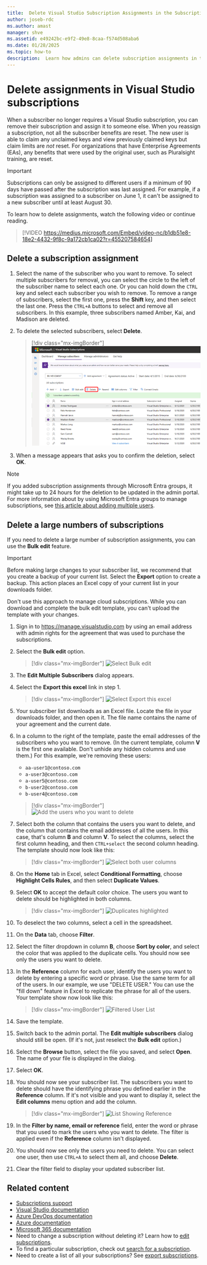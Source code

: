 ```yaml
---
title:  Delete Visual Studio Subscription Assignments in the Subscriptions Admin Portal
author: joseb-rdc
ms.author: amast
manager: shve
ms.assetid: e49242bc-e9f2-49e8-8caa-f574d508aba6
ms.date: 01/28/2025
ms.topic: how-to
description:  Learn how admins can delete subscription assignments in the Visual Studio Subscriptions Admin Portal.
---
```


# Delete assignments in Visual Studio subscriptions

When a subscriber no longer requires a Visual Studio subscription, you can remove their subscription and assign it to someone else. When you reassign a subscription, not all the subscriber benefits are reset. The new user is able to claim any unclaimed keys and view previously claimed keys but claim limits are *not* reset. For organizations that have Enterprise Agreements (EAs), any benefits that were used by the original user, such as Pluralsight training, are reset.

> [!IMPORTANT]
> Subscriptions can only be assigned to different users if a minimum of 90 days have passed after the subscription was last assigned. For example, if a subscription was assigned to a subscriber on June 1, it can't be assigned to a new subscriber until at least August 30.

To learn how to delete assignments, watch the following video or continue reading.

> [!VIDEO https://medius.microsoft.com/Embed/video-nc/b1db51e8-18e2-4432-9f8c-9a172cb1ca02?r=455207584654]

## Delete a subscription assignment

1. Select the name of the subscriber who you want to remove. To select multiple subscribers for removal, you can select the circle to the left of the subscriber name to select each one. Or you can hold down the `CTRL` key and select each subscriber you wish to remove. To remove a range of subscribers, select the first one, press the **Shift** key, and then select the last one. Press the `CTRL+A` buttons to select and remove all subscribers. In this example, three subscribers named Amber, Kai, and Madison are deleted.
2. To delete the selected subscribers, select **Delete**.

   > [!div class="mx-imgBorder"]
   > ![Delete subscribers](_img/delete-license/delete-subscribers.png "Screenshot of manage subscribers page in the admin portal. The Delete menu option is highlighted.")

3. When a message appears that asks you to confirm the deletion, select **OK**.

> [!NOTE]
> If you added subscription assignments through Microsoft Entra groups, it might take up to 24 hours for the deletion to be updated in the admin portal. For more information about by using Microsoft Entra groups to manage subscriptions, see [this article about adding multiple users](assign-license-bulk.md#use-entra-id-groups-to-assign-subscriptions).

## Delete a large numbers of subscriptions

If you need to delete a large number of subscription assignments, you can use the **Bulk edit** feature.

  > [!IMPORTANT]
  > Before making large changes to your subscriber list, we recommend that you create a backup of your current list. Select the **Export** option to create a backup. This action places an Excel copy of your current list in your downloads folder.
 > 
 > Don't use this approach to manage cloud subscriptions. While you can download and complete the bulk edit template, you can't upload the template with your changes.

1. Sign in to <https://manage.visualstudio.com> by using an email address with admin rights for the agreement that was used to purchase the subscriptions.
0. Select the **Bulk edit** option.
   > [!div class="mx-imgBorder"]
   > ![Select Bulk edit](_img/delete-license/bulk-edit-select.png "Screenshot of manage subscribers page in the admin portal. The Bulk edit menu option is highlighted.")

0. The **Edit Multiple Subscribers** dialog appears.
0. Select the **Export this excel** link in step 1.
   > [!div class="mx-imgBorder"]
   > ![Select Export this excel](_img/delete-license/export-this-excel-select.png "Screenshot of Edit multiple subscribers dialog. The Export this excel link in the first step is highlighted.")

0. Your subscriber list downloads as an Excel file. Locate the file in your downloads folder, and then open it. The file name contains the name of your agreement and the current date.
0. In a column to the right of the template, paste the email addresses of the subscribers who you want to remove. (In the current template, column **V** is the first one available. Don't unhide any hidden columns and use them.) For this example, we're removing these users:
    * `aa-user1@contoso.com`
    * `a-user3@contoso.com`
    * `a-user5@contoso.com`
    * `b-user2@contoso.com`
    * `b-user4@contoso.com`

   > [!div class="mx-imgBorder"]
   > ![Add the users who you want to delete](_img/delete-license/user-list-added.png "Screenshot of bulk edit template that shows the users who you want to delete listed in the right-most column. The list of users is highlighted.")

0. Select both the column that contains the users you want to delete, and the column that contains the email addresses of all the users. In this case, that's column **B** and column **V**. To select the columns, select the first column heading, and then `CTRL+select` the second column heading. The template should now look like this:
   > [!div class="mx-imgBorder"]
   > ![Select both user columns](_img/delete-license/columns-selected.png "Screenshot of bulk edit template that shows the columns for all users with the users who you want to delete selected.")

0. On the **Home** tab in Excel, select **Conditional Formatting**, choose **Highlight Cells Rules**, and then select **Duplicate Values**.
0. Select **OK** to accept the default color choice. The users you want to delete should be highlighted in both columns.
   > [!div class="mx-imgBorder"]
   > ![Duplicates highlighted](_img/delete-license/duplicates-highlighted.png "Screenshot of bulk edit template that shows the columns for all users and the users who you want to delete selected. The user names that you want to delete are highlighted.")

0. To deselect the two columns, select a cell in the spreadsheet.
0. On the **Data** tab, choose **Filter**.
0. Select the filter dropdown in column **B**, choose **Sort by color**, and select the color that was applied to the duplicate cells. You should now see only the users you want to delete.
0. In the **Reference** column for each user, identify the users you want to delete by entering a specific word or phrase. Use the same term for all of the users. In our example, we use "DELETE USER." You can use the "fill down" feature in Excel to replicate the phrase for all of the users. Your template show now look like this:
   > [!div class="mx-imgBorder"]
   > ![Filtered User List](_img/delete-license/reference-added.png "Screenshot of template that shows the columns filtered by color. The phrase Delete User has been added to the reference field for each user.")

0. Save the template.
0. Switch back to the admin portal. The **Edit multiple subscribers** dialog should still be open. (If it's not, just reselect the **Bulk edit** option.)
0. Select the **Browse** button, select the file you saved, and select **Open**. The name of your file is displayed in the dialog.
0. Select **OK**.
0. You should now see your subscriber list. The subscribers you want to delete should have the identifying phrase you defined earlier in the **Reference** column. If it's not visible and you want to display it, select the **Edit columns** menu option and add the column.
   > [!div class="mx-imgBorder"]
   > ![List Showing Reference](_img/delete-license/reference-list.png "Screenshot of subscriber list in the admin portal showing the addition of the reference term marking the users you want to delete.")

0. In the **Filter by name, email or reference** field, enter the word or phrase that you used to mark the users who you want to delete. The filter is applied even if the **Reference** column isn't displayed.
0. You should now see only the users you need to delete. You can select one user, then use `CTRL+A` to select them all, and choose **Delete**.
0. Clear the filter field to display your updated subscriber list.

## Related content

* [Subscriptions support](https://aka.ms/vsadminhelp)
* [Visual Studio documentation](/visualstudio/)
* [Azure DevOps documentation](/azure/devops/)
* [Azure documentation](/azure/)
* [Microsoft 365 documentation](/microsoft-365/)
* Need to change a subscription without deleting it? Learn how to [edit subscriptions](edit-license.md).
* To find a particular subscription, check out [search for a subscription](search-license.md).
* Need to create a list of all your subscriptions? See [export subscriptions](exporting-subscriptions.md).
